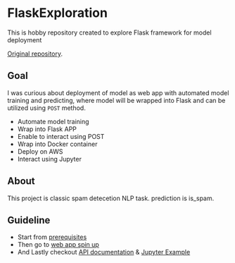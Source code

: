 # FlaskExploration

This is hobby repository created to explore Flask framework for model deployment

[Original repository](https://github.com/maglili/spam-filter).

## Goal

I was curious about deployment of model as web app with automated model training and predicting, where model will be wrapped into Flask and can be utilized using `POST` method.

* Automate model training
* Wrap into Flask APP
* Enable to interact using POST
* Wrap into Docker container
* Deploy on AWS
* Interact using Jupyter

## About
This project is classic spam detecetion NLP task. prediction is is_spam.

## Guideline

* Start from [prerequisites]()
* Then go to [web app spin up]()
* And Lastly checkout [API documentation]() & [Jupyter Example]()